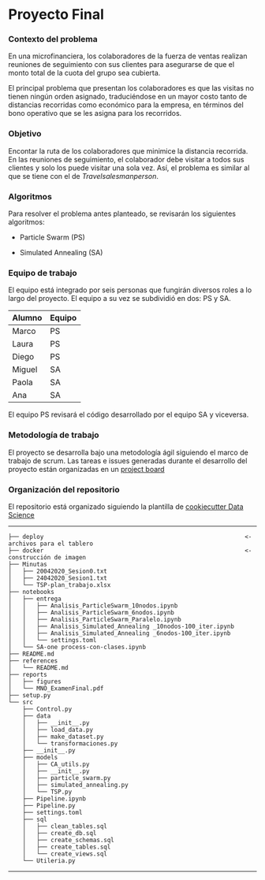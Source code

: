 Proyecto Final
==============================

### Contexto del problema

En una microfinanciera, los colaboradores de la fuerza de ventas realizan reuniones de seguimiento con sus clientes para asegurarse de que el monto total de la cuota del grupo sea cubierta. 

El principal problema que presentan los colaboradores es que las visitas no tienen ningún orden asignado, traduciéndose en un mayor costo tanto de distancias recorridas como económico para la empresa, en términos del bono operativo que se les asigna para los recorridos.

### Objetivo

Encontar la ruta de los colaboradores que minimice la distancia recorrida. En las reuniones de seguimiento, el colaborador debe visitar a todos sus clientes y solo los puede visitar una sola vez. Así, el problema es similar al que se tiene con el de $Travel salesman person$. 

### Algoritmos

Para resolver el problema antes planteado, se revisarán los siguientes algoritmos: 

+ Particle Swarm (PS)

+ Simulated Annealing (SA)


### Equipo de trabajo

El equipo está integrado por seis personas que fungirán diversos roles a lo largo del proyecto. El equipo a su vez se subdividió en dos: PS y SA. 

| Alumno | Equipo |
|--------|--------|
| Marco  | PS |
| Laura | PS |
| Diego | PS |
| Miguel | SA |
| Paola | SA |
| Ana   | SA |

El equipo PS revisará el código desarrollado por el equipo SA y viceversa. 

### Metodología de trabajo

El proyecto se desarrolla bajo una metodología ágil siguiendo el marco de trabajo de scrum. Las tareas e issues generadas durante el desarrollo del proyecto están organizadas en un [project board](https://github.com/lauragmz/proyecto-final-mno2020/projects/1)


### Organización del repositorio
El repositorio está organizado siguiendo la plantilla de [cookiecutter Data Science](https://drivendata.github.io/cookiecutter-data-science/)

------------
```
├── deploy                                                         <- archivos para el tablero
├── docker                                                         <- construcción de imagen
├── Minutas
│   ├── 20042020_Sesion0.txt
│   ├── 24042020_Sesion1.txt
│   └── TSP-plan_trabajo.xlsx
├── notebooks
│   ├── entrega
│   │   ├── Analisis_ParticleSwarm_10nodos.ipynb
│   │   ├── Analisis_ParticleSwarm_6nodos.ipynb
│   │   ├── Analisis_ParticleSwarm_Paralelo.ipynb
│   │   ├── Analisis_Simulated_Annealing _10nodos-100_iter.ipynb
│   │   ├── Analisis_Simulated_Annealing _6nodos-100_iter.ipynb
│   │   └── settings.toml
│   └── SA-one process-con-clases.ipynb
├── README.md
├── references
│   └── README.md
├── reports
│   ├── figures
│   └── MNO_ExamenFinal.pdf
├── setup.py
└── src
    ├── Control.py
    ├── data
    │   ├── __init__.py
    │   ├── load_data.py
    │   ├── make_dataset.py
    │   └── transformaciones.py
    ├── __init__.py
    ├── models
    │   ├── CA_utils.py
    │   ├── __init__.py
    │   ├── particle_swarm.py
    │   ├── simulated_annealing.py
    │   └── TSP.py
    ├── Pipeline.ipynb
    ├── Pipeline.py
    ├── settings.toml
    ├── sql
    │   ├── clean_tables.sql
    │   ├── create_db.sql
    │   ├── create_schemas.sql
    │   ├── create_tables.sql
    │   └── create_views.sql
    └── Utileria.py
 ```
--------

